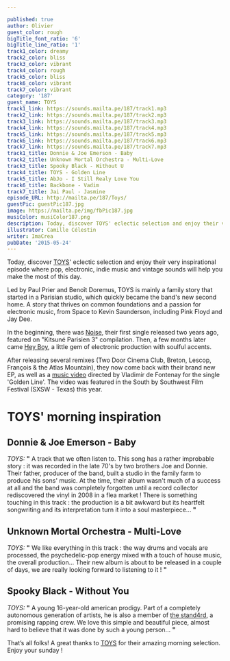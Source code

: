 ```yaml
---

published: true
author: Olivier
guest_color: rough
bigTitle_font_ratio: '6'
bigTitle_line_ratio: '1'
track1_color: dreamy
track2_color: bliss
track3_color: vibrant
track4_color: rough
track5_color: bliss
track6_color: vibrant
track7_color: vibrant
category: '187'
guest_name: TOYS
track1_link: https://sounds.mailta.pe/187/track1.mp3
track2_link: https://sounds.mailta.pe/187/track2.mp3
track3_link: https://sounds.mailta.pe/187/track3.mp3
track4_link: https://sounds.mailta.pe/187/track4.mp3
track5_link: https://sounds.mailta.pe/187/track5.mp3
track6_link: https://sounds.mailta.pe/187/track6.mp3
track7_link: https://sounds.mailta.pe/187/track7.mp3
track1_title: Donnie & Joe Emerson - Baby
track2_title: Unknown Mortal Orchestra - Multi-Love
track3_title: Spooky Black - Without U
track4_title: TOYS - Golden Line
track5_title: AbJo - I Still Realy Love You
track6_title: Backbone - Vadim
track7_title: Jai Paul - Jasmine
episode_URL: http://mailta.pe/187/Toys/
guestPic: guestPic187.jpg
image: https://mailta.pe/img/fbPic187.jpg
musiColor: musiColor187.png
description: Today, discover TOYS' eclectic selection and enjoy their very inspirational episode where pop, electronic, indie music and vintage sounds will help you make the most of this day.
illustrator: Camille Célestin
writer: ImaCrea
pubDate: '2015-05-24'
---
```




Today, discover [TOYS](https://soundcloud.com/toys-music "TOYS' Soundcloud stream")' eclectic selection and enjoy their very inspirational episode where pop, electronic, indie music and vintage sounds will help you make the most of this day.

Led by Paul Prier and Benoît Doremus, TOYS is mainly a family story
that started in a Parisian studio, which quickly became the band's new second home. A story that thrives on common foundations and a passion for electronic music, from Space to Kevin Saunderson, including Pink Floyd and Jay Dee.

In the beginning, there was [Noise](https://soundcloud.com/toys-music/noise "Noise by TOYS on Soundcloud"), their first single released two years ago, featured on "Kitsuné Parisien 3" compilation. Then, a few months later came [Hey Boy](https://soundcloud.com/toys-music/hey-boy-1 "Hey Boy by TOYS on Soundcloud"), a little gem of electronic production with soulful accents.

After releasing several remixes (Two Door Cinema Club, Breton, Lescop, François & the Atlas Mountain), they now come back with their brand new EP, as well as a [music video](https://www.youtube.com/watch?v=5F7-mqFbSYA "Golden Line music video on YouTube") directed by Vladimir de Fontenay for the single 'Golden Line'. The video was featured in the South by Southwest Film Festival (SXSW - Texas) this year.


# TOYS' morning inspiration

## Donnie & Joe Emerson - Baby
_TOYS:_ **"** A track that we often listen to. This song has a rather improbable story : it was recorded in the late 70's by two brothers Joe and Donnie. Their father, producer of the band, built a studio in the family farm to produce his sons' music. At the time, their album wasn't much of a success at all and the band was completely forgotten until a record collector rediscovered the vinyl in 2008 in a flea market !
There is something touching in this track : the production is a bit awkward but its heartfelt songwriting and its interpretation turn it into a soul masterpiece... **"** 

## Unknown Mortal Orchestra - Multi-Love
_TOYS:_ **"** We like everything in this track : the way drums and vocals are processed, the psychedelic-pop energy mixed with a touch of house music, the overall production... Their new album is about to be released in a couple of days, we are really looking forward to listening to it ! **"** 

## Spooky Black - Without You
_TOYS:_ **"** A young 16-year-old american prodigy. Part of a completely autonomous generation of artists, he is also a member of [the stand4rd](https://soundcloud.com/thestand4rd "the stand4rd's soundcloud stream"), a promising rapping crew. We love this simple and beautiful piece, almost hard to believe that it was done by such a young person... **"** 

 

That’s all folks! A great thanks to [TOYS](https://soundcloud.com/toys-music "TOYS' Soundcloud stream") for their amazing morning selection. Enjoy your sunday !
